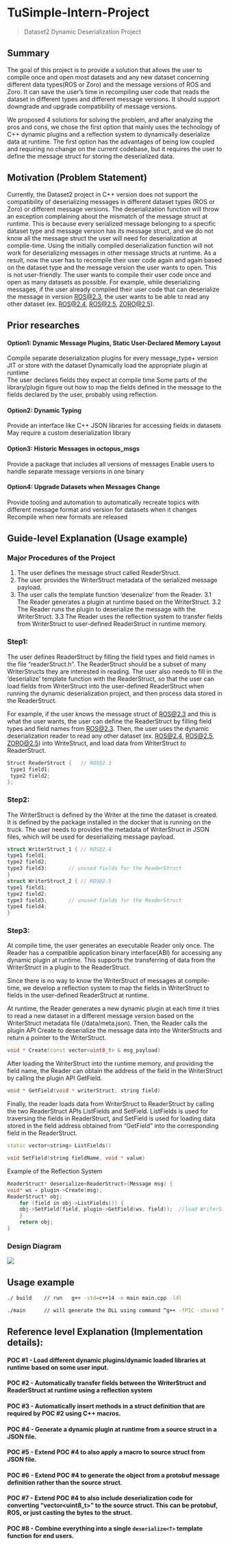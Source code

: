 # TuSimple-Intern-Project
> Dataset2 Dynamic Deserialization Project

## Summary
The goal of this project is to provide a solution that allows the user to compile once and open most datasets and any new dataset concerning different data types(ROS or Zoro) and the message versions of ROS and Zoro. It can save the user’s time in recompiling user code that reads the dataset in different types and different message versions. It should support downgrade and upgrade compatibility of message versions.

We proposed 4 solutions for solving the problem, and after analyzing the pros and cons, we chose the first option that mainly uses the technology of C++ dynamic plugins and a reflection system to dynamically deserialize data at runtime. The first option has the advantages of being low coupled and requiring no change on the current codebase, but it requires the user to define the message struct for storing the deserialized data.

## Motivation (Problem Statement)
Currently, the Dataset2 project in C++ version does not support the compatibility of deserializing messages in different dataset types (ROS or Zoro) or different message versions. The deserialization function will throw an exception complaining about the mismatch of the message struct at runtime.
This is because every serialized message belonging to a specific dataset type and message version has its message struct, and we do not know all the message struct the user will need for deserialization at compile-time. Using the initially compiled deserialization function will not work for deserializing messages in other message structs at runtime.
As a result, now the user has to recompile their user code again and again based on the dataset type and the message version the user wants to open. This is not user-friendly. The user wants to compile their user code once and open as many datasets as possible.
For example, while deserializing messages, if the user already compiled their user code that can deserialize the message in version  ROS@2.3, the user wants to be able to read any other dataset (ex. ROS@2.4,  ROS@2.5, ZORO@2.5).

## Prior researches
#### Option1: Dynamic Message Plugins, Static User-Declared Memory Layout
Compile separate deserialization plugins for every message_type+ version
JIT or store with the dataset
Dynamically load the appropriate plugin at runtime  
The user declares fields they expect at compile time
Some parts of the library/plugin figure out how to map the fields defined in the message to the fields declared by the user, probably using reflection.
#### Option2: Dynamic Typing
Provide an interface like C++ JSON libraries for accessing fields in datasets
May require a custom deserialization library
#### Option3: Historic Messages in octopus_msgs
Provide a package that includes all versions of messages
Enable users to handle separate message versions in one binary
#### Option4: Upgrade Datasets when Messages Change
Provide tooling and automation to automatically recreate topics with different message format and version for datasets when it changes
Recompile when new formats are released


## Guide-level Explanation (Usage example)
### Major Procedures of the Project
1. The user defines the message struct called ReaderStruct.
2. The user provides the WriterStruct metadata of the serialized message payload.
3. The user calls the template function ‘deserialize<T>’ from the Reader.
    3.1 The Reader generates a plugin at runtime based on the WriterStruct.
    3.2 The Reader runs the plugin to deserialize the message with the WriterStruct.
    3.3 The Reader uses the reflection system to transfer fields from WriterStruct to user-defined ReaderStruct in runtime memory.

### Step1:
The user defines ReaderStruct by filling the field types and field names in the file “readerStruct.h”. The ReaderStruct should be a subset of many WriterStructs they are interested in reading. 
The user also needs to fill in the ‘deserialize<T>’ template function with the ReaderStruct, so that the user can load fields from WriterStruct into the user-defined ReaderStruct when running the dynamic deserialization project, and then process data stored in the ReaderStruct.

For example, if the user knows the message struct of ROS@2.3 and this is what the user wants, the user can define the ReaderStruct by filling field types and field names from ROS@2.3. Then, the user uses the dynamic deserialization reader to read any other dataset (ex. ROS@2.4,  ROS@2.5, ZORO@2.5) into WriteStruct, and load data from WriterStruct to ReaderStruct.

```cpp
Struct ReaderStruct {	// ROS@2.3	
 type1 field1;
 type2 field2; 
};
```

### Step2:
The WriterStruct is defined by the Writer at the time the dataset is created. It is defined by the package installed in the docker that is running on the truck. The user needs to provides the metadata of WriterStruct in JSON files, which will be used for deserializing message payload.  

```cpp
struct WriterStruct_1 {	// ROS@2.4
type1 field1;
type2 field2;	
type3 field3;		// unused fields for the ReaderStruct
}
struct WriterStruct_2 {	// ROS@2.5
type1 field1;
type2 field2;	
type3 field3;		// unused fields for the ReaderStruct
type4 field4;		
}
```

### Step3:
At compile time, the user generates an executable Reader only once. The Reader has a compatible application binary interface(ABI) for accessing any dynamic plugin at runtime. This supports the transferring of data from the WriterStruct in a plugin to the ReaderStruct.

Since there is no way to know the WriterStruct of messages at compile-time, we develop a reflection system to map the fields in WriterStruct to fields in the user-defined ReaderStruct at runtime. 

At runtime, the Reader generates a new dynamic plugin at each time it tries to read a new dataset in a different message version based on the WriterStruct metadata file (/data/meta.json). 
Then, the Reader calls the plugin API Create to deserialize the message data into the WriterStructs and return a pointer to the WriterStruct.
    
```cpp
void * Create(const vector<uint8_t> & msg_payload) 
```

After loading the WriterStruct into the runtime memory, and providing the field name, the Reader can obtain the address of the field in the WriterStruct by calling the plugin API GetField.
	
```cpp
void * GetField(void * writerStruct, string field) 
```

Finally, the reader loads data from WriterStruct to ReaderStruct by calling the two ReaderStruct APIs ListFields and SetField. ListFields is used for traversing the fields in ReaderStruct, and SetField is used for loading data stored in the field address obtained from “GetField” into the corresponding field in the ReaderStruct.

```cpp
static vector<string> ListFields() 

void SetField(string fieldName, void * value)
```

Example of the Reflection System

```cpp
ReaderStruct* deserialize<ReaderStruct>(Message msg) {	 	 
void* ws = plugin->Create(msg);
ReaderStruct* obj;
    for (field in obj->ListFields()) {
    obj->SetField(field, plugin->GetField(ws, field));	//load WriterStruct field into ReaderStruct field
    }
    return obj;
}
```

### Design Diagram
![](Img/design.png)

## Usage example
```sh
./ build 	// run	 g++ -std=c++14 -o main main.cpp -ldl

./main		// will generate the DLL using command “g++ -fPIC -shared ” + dll_target_path + " -o " + dll_path;
```

## Reference level Explanation (Implementation details):
#### POC #1 - Load different dynamic plugins/dynamic loaded libraries at runtime based on some user input.

#### POC #2 - Automatically transfer fields between the WriterStruct and ReaderStruct at runtime using a reflection system

#### POC #3 - Automatically insert methods in a struct definition that are required by POC #2 using C++ macros. 

#### POC #4 - Generate a dynamic plugin at runtime from a source struct in a JSON file. 

#### POC #5 - Extend POC #4 to also apply a macro to source struct from JSON file.

#### POC #6 - Extend POC #4 to generate the object from a protobuf message definition rather than the source struct.

####  POC #7 - Extend POC #4 to also include deserialization code for converting “vector<uint8_t>” to the source struct. This can be protobuf, ROS, or just casting the bytes to the struct.

####  POC #8 - Combine everything into a single `deserialize<T>` template function for end users.